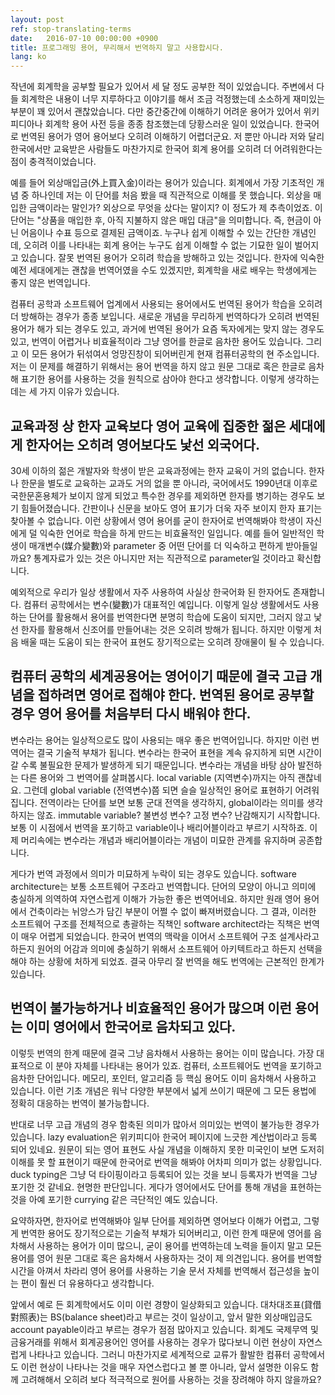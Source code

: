 ```yaml
---
layout: post
ref: stop-translating-terms
date:   2016-07-10 00:00:00 +0900
title: 프로그래밍 용어, 무리해서 번역하지 말고 사용합시다.
lang: ko
---
```


작년에 회계학을 공부할 필요가 있어서 세 달 정도 공부한 적이 있었습니다.
주변에서 다들 회계학은 내용이 너무 지루하다고 이야기를 해서 조금 걱정했는데
소소하게 재미있는 부분이 꽤 있어서 괜찮았습니다. 다만 중간중간에 이해하기
어려운 용어가 있어서 위키피디아나 회계학 용어 사전 등을 종종 참조했는데
당황스러운 일이 있었습니다. 한국어로 번역된 용어가 영어 용어보다 오히려
이해하기 어렵더군요. 저 뿐만 아니라 저와 달리 한국에서만 교육받은 사람들도
마찬가지로 한국어 회계 용어를 오히려 더 어려워한다는 점이 충격적이었습니다.

예를 들어 외상매입금(外上買入金)이라는 용어가 있습니다. 회계에서 가장 기초적인
개념 중 하나인데 저는 이 단어를 처음 봤을 때 직관적으로 이해를 못 했습니다.
외상을 매입한 금액이라는 말인가? 외상으로 무엇을 샀다는 말이지? 이 정도가
제 추측이었죠. 이 단어는 "상품을 매입한 후, 아직 지불하지 않은 매입 대금"을
의미합니다. 즉, 현금이 아닌 어음이나 수표 등으로 결제된 금액이죠. 누구나 쉽게
이해할 수 있는 간단한 개념인데, 오히려 이를 나타내는 회계 용어는 누구도 쉽게
이해할 수 없는 기묘한 일이 벌어지고 있습니다. 잘못 번역된 용어가 오히려 학습을
방해하고 있는 것입니다. 한자에 익숙한 예전 세대에게는 괜찮을 번역어였을 수도
있겠지만, 회계학을 새로 배우는 학생에게는 좋지 않은 번역입니다.

컴퓨터 공학과 소프트웨어 업계에서 사용되는 용어에서도 번역된 용어가 학습을
오히려 더 방해하는 경우가 종종 보입니다. 새로운 개념을 무리하게 번역하다가
오히려 번역된 용어가 해가 되는 경우도 있고, 과거에 번역된 용어가 요즘
독자에게는 맞지 않는 경우도 있고, 번역이 어렵거나 비효율적이라 그냥 영어를
한글로 음차한 용어도 있습니다. 그리고 이 모든 용어가 뒤섞여서 엉망진창이
되어버린게 현재 컴퓨터공학의 현 주소입니다. 저는 이 문제를 해결하기 위해서는
용어 번역을 하지 않고 원문 그대로 혹은 한글로 음차해 표기한 용어를 사용하는
것을 원칙으로 삼아야 한다고 생각합니다. 이렇게 생각하는 데는 세 가지 이유가
있습니다. 

## 교육과정 상 한자 교육보다 영어 교육에 집중한 젊은 세대에게 한자어는 오히려 영어보다도 낯선 외국어다.

30세 이하의 젊은 개발자와 학생이 받은 교육과정에는 한자 교육이 거의 없습니다.
한자나 한문을 별도로 교육하는 교과도 거의 없을 뿐 아니라, 국어에서도 1990년대
이후로 국한문혼용체가 보이지 않게 되었고 특수한 경우를 제외하면 한자를 병기하는
경우도 보기 힘들어졌습니다. 간판이나 신문을 보아도 영어 표기가 더욱 자주 보이지
한자 표기는 찾아볼 수 없습니다. 이런 상황에서 영어 용어를 굳이 한자어로
번역해봐야 학생이 자신에게 덜 익숙한 언어로 학습을 하게 만드는 비효율적인
일입니다. 예를 들어 일반적인 학생이 매개변수(媒介變數)와 parameter 중 어떤
단어를 더 익숙하고 편하게 받아들일까요? 통계자료가 있는 것은 아니지만 저는
직관적으로 parameter일 것이라고 확신합니다.

예외적으로 우리가 일상 생활에서 자주 사용하여 사실상 한국어화 된 한자어도
존재합니다. 컴퓨터 공학에서는 변수(變數)가 대표적인 예입니다. 이렇게 일상
생활에서도 사용하는 단어를 활용해서 용어를 번역한다면 분명히 학습에 도움이
되지만, 그러지 않고 낯선 한자를 활용해서 신조어를 만들어내는 것은 오히려 방해가
됩니다. 하지만 이렇게 처음 배울 때는 도움이 되는 한국어 표현도 장기적으로는
오히려 장애물이 될 수 있습니다.

## 컴퓨터 공학의 세계공용어는 영어이기 때문에 결국 고급 개념을 접하려면 영어로 접해야 한다. 번역된 용어로 공부할 경우 영어 용어를 처음부터 다시 배워야 한다.

변수라는 용어는 일상적으로도 많이 사용되는 매우 좋은 번역어입니다. 하지만 이런
번역어는 결국 기술적 부채가 됩니다. 변수라는 한국어 표현을 계속 유지하게 되면
시간이 갈 수록 불필요한 문제가 발생하게 되기 때문입니다. 변수라는 개념을 바탕
삼아 발전하는 다른 용어와 그 번역어를 살펴봅시다. local variable
(지역변수)까지는 아직 괜찮네요. 그런데 global variable (전역변수)쯤 되면 슬슬
일상적인 용어로 표현하기 어려워집니다. 전역이라는 단어를 보면 보통 군대 전역을
생각하지, global이라는 의미를 생각하지는 않죠. immutable variable? 불변성 변수?
고정 변수? 난감해지기 시작합니다. 보통 이 시점에서 번역을 포기하고 variable이나
배리어블이라고 부르기 시작하죠. 이제 머리속에는 변수라는 개념과 배리어블이라는
개념이 미묘한 관계를 유지하며 공존합니다.

게다가 번역 과정에서 의미가 미묘하게 누락이 되는 경우도 있습니다. software
architecture는 보통 소프트웨어 구조라고 번역합니다. 단어의 모양이 아니고 의미에
충실하게 의역하여 자연스럽게 이해가 가능한 좋은 번역어네요. 하지만 원래 영어
용어에서 건축이라는 뉘앙스가 담긴 부분이 어쩔 수 없이 빠져버렸습니다. 그 결과,
이러한 소프트웨어 구조를 전체적으로 총괄하는 직책인 software architect라는
직책은 번역이 매우 어렵게 되었습니다. 한국어 번역의 맥락을 이어서 소프트웨어
구조 설계사라고 하든지 원어의 어감과 의미에 충실하기 위해서 소프트웨어
아키텍트라고 하든지 선택을 해야 하는 상황에 처하게 되었죠. 결국 아무리
잘 번역을 해도 번역에는 근본적인 한계가 있습니다.

## 번역이 불가능하거나 비효율적인 용어가 많으며 이런 용어는 이미 영어에서 한국어로 음차되고 있다. 

이렇듯 번역의 한계 때문에 결국 그냥 음차해서 사용하는 용어는 이미 많습니다.
가장 대표적으로 이 분야 자체를 나타내는 용어가 있죠. 컴퓨터, 소프트웨어도
번역을 포기하고 음차한 단어입니다. 메모리, 포인터, 알고리즘 등 핵심 용어도 이미
음차해서 사용하고 있습니다. 이런 기초 개념은 워낙 다양한 부분에서 넓게 쓰이기
때문에 그 모든 용법에 정확히 대응하는 번역이 불가능합니다.

반대로 너무 고급 개념의 경우 함축된 의미가 많아서 의미있는 번역이 불가능한
경우가 있습니다. lazy evaluation은 위키피디아 한국어 페이지에 느긋한
계산법이라고 등록 되어 있네요. 원문이 되는 영어 표현도 사실 개념을 이해하지
못한 미국인이 보면 도저히 이해를 못 할 표현이기 때문에 한국어로 번역을 해봐야
어차피 의미가 없는 상황입니다. duck typing은 그냥 덕 타이핑이라고 등록되어 있는
것을 보니 등록자가 번역을 그냥 포기한 것 같네요. 현명한 판단입니다. 게다가
영어에서도 단어를 통해 개념을 표현하는 것을 아예 포기한 currying 같은 극단적인
예도 있습니다. 

요약하자면, 한자어로 번역해봐야 일부 단어를 제외하면 영어보다 이해가 어렵고,
그렇게 번역한 용어도 장기적으로는 기술적 부채가 되어버리고, 이런 한계 때문에
영어를 음차해서 사용하는 용어가 이미 많으니, 굳이 용어를 번역하는데 노력을
들이지 말고 모든 용어를 영어 원문 그대로 혹은 음차해서 사용하자는 것이
제 의견입니다. 용어를 번역할 시간을 아껴서 차라리 영어 용어를 사용하는 기술
문서 자체를 번역해서 접근성을 높이는 편이 훨씬 더 유용하다고 생각합니다.

앞에서 예로 든 회계학에서도 이미 이런 경향이 일상화되고 있습니다.
대차대조표(貸借對照表)는 BS(balance sheet)라고 부르는 것이 일상이고, 앞서 말한
외상매입금도 account payable이라고 부르는 경우가 점점 많아지고 있습니다. 회계도
국제무역 및 금융거래를 위해서 회계공용어인 영어를 사용하는 경우가 많다보니 이런
현상이 자연스럽게 나타나고 있습니다. 그러니 마찬가지로 세계적으로 교류가 활발한
컴퓨터 공학에서도 이런 현상이 나타나는 것을 매우 자연스럽다고 볼 뿐 아니라,
앞서 설명한 이유도 함께 고려해해서 오히려 보다 적극적으로 원어를 사용하는 것을
장려해야 하지 않을까요?
